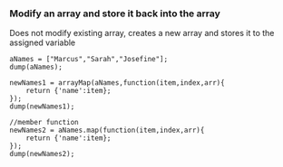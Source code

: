 ### Modify an array and store it back into the array

Does not modify existing array, creates a new array and stores it to the assigned variable

```luceescript+trycf
aNames = ["Marcus","Sarah","Josefine"];
dump(aNames);

newNames1 = arrayMap(aNames,function(item,index,arr){
    return {'name':item};
});
dump(newNames1);

//member function
newNames2 = aNames.map(function(item,index,arr){
    return {'name':item};
});
dump(newNames2);
```
